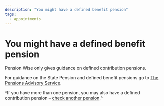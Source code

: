 ```yaml
---
description: "You might have a defined benefit pension"
tags:
  - appointments
---
```


# You might have a defined benefit pension

Pension Wise only gives guidance on defined contribution pensions.

For guidance on the State Pension and defined benefit pensions go to [The Pensions Advisory Service](http://www.pensionsadvisoryservice.org.uk).

^If you have more than one pension, you may also have a defined contribution pension – [check another pension](/pension-types).^
